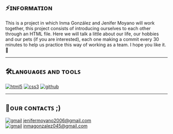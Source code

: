 ## ⚡ɪɴꜰᴏʀᴍᴀᴛɪᴏɴ
This is a project in which Inma González and Jenifer Moyano will work together, this project consists of introducing ourselves to each other through an HTML file. Here we will talk a little about our life, our hobbies and our pets (if you are interested), each one making a commit every 30 minutes to help us practice this way of working as a team. I hope you like it. 🤝

---
## 🛠️ʟᴀɴɢᴜᴀɢᴇꜱ ​​ᴀɴᴅ ᴛᴏᴏʟꜱ
<a href='https://github.com/shivamkapasia0' target="_blank"><img alt='html5' src='https://img.shields.io/badge/HTML5-100000?style=for-the-badge&logo=html5&logoColor=white&labelColor=F16529&color=F16529'/></a>
<a href='https://github.com/shivamkapasia0' target="_blank"><img alt='css3' src='https://img.shields.io/badge/CSS3-100000?style=for-the-badge&logo=css3&logoColor=white&labelColor=3C9CD7&color=3C9CD7'/></a>
<a href='https://github.com/shivamkapasia0' target="_blank"><img alt='github' src='https://img.shields.io/badge/GitHub-100000?style=for-the-badge&logo=github&logoColor=white&labelColor=000000&color=000000'/></a>


---
## 💬ᴏᴜʀ ᴄᴏɴᴛᴀᴄᴛꜱ ;)
<a href='https://github.com/shivamkapasia0' target="_blank"><img alt='gmail' src='https://img.shields.io/badge/-100000?style=flat-square&logo=gmail&logoColor=white&labelColor=D14836&color=D14836'/></a> <a href="jenifermoyano2006@gmail.com">jenifermoyano2006@gmail.com</a>
<br>
<a href='https://github.com/shivamkapasia0' target="_blank"><img alt='gmail' src='https://img.shields.io/badge/-100000?style=flat-square&logo=gmail&logoColor=white&labelColor=D14836&color=D14836'/></a> <a href="inmagonzalez045@gmail.com">inmagonzalez045@gmail.com</a>
